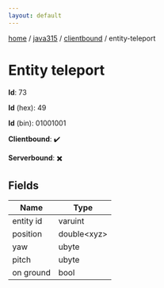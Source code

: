 ```yaml
---
layout: default
---
```


[home](/)  /  [java315](/protocol/java315)  /  [clientbound](/protocol/java315/clientbound)  /  entity-teleport

# Entity teleport

**Id**: 73

**Id** (hex): 49

**Id** (bin): 01001001

**Clientbound**: ✔️

**Serverbound**: ✖️

## Fields

Name | Type
---|---
entity id | varuint
position | double&lt;xyz&gt;
yaw | ubyte
pitch | ubyte
on ground | bool

